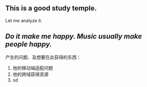 ##  This is a good study temple.
Let me analyze it.

***Do it make me happy. Music usually make people happy.***
-------------------------------------------------------

产生的问题、及想要在此获得的东西：
1. 他的移动端适配问题
2. 他的跨域获得资源
3. sd 